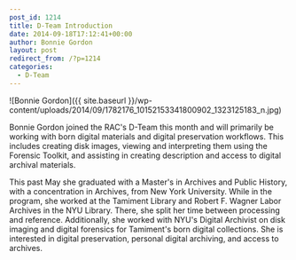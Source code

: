 ```yaml
---
post_id: 1214
title: D-Team Introduction
date: 2014-09-18T17:12:41+00:00
author: Bonnie Gordon
layout: post
redirect_from: /?p=1214
categories:
  - D-Team
---
```

![Bonnie Gordon]({{ site.baseurl }}/wp-content/uploads/2014/09/1782176_10152153341800902_1323125183_n.jpg)

Bonnie Gordon joined the RAC's D-Team this month and will primarily be working with born digital materials and digital preservation workflows. This includes creating disk images, viewing and interpreting them using the Forensic Toolkit, and assisting in creating description and access to digital archival materials.

This past May she graduated with a Master's in Archives and Public History, with a concentration in Archives, from New York University. While in the program, she worked at the Tamiment Library and Robert F. Wagner Labor Archives in the NYU Library. There, she split her time between processing and reference. Additionally, she worked with NYU's Digital Archivist on disk imaging and digital forensics for Tamiment's born digital collections. She is interested in digital preservation, personal digital archiving, and access to archives.
